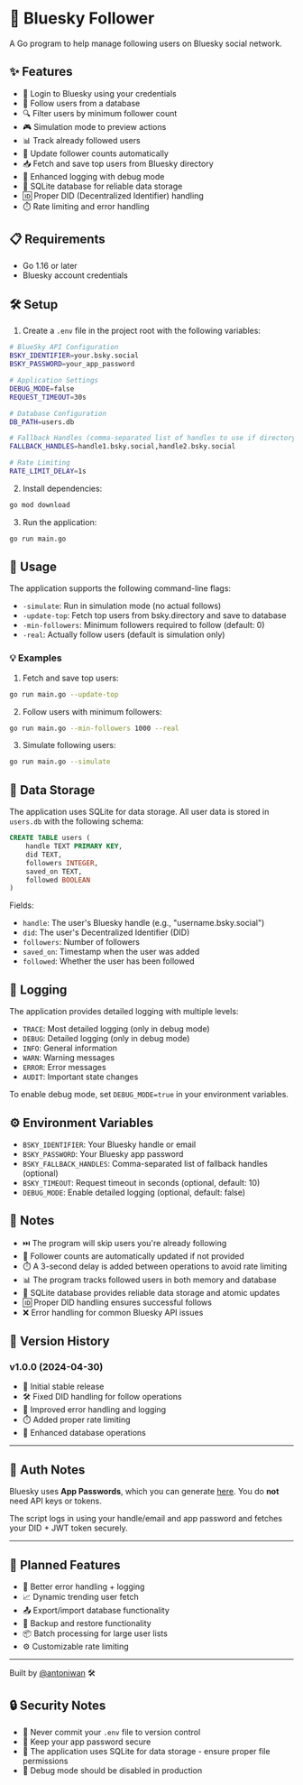 # 🦋 Bluesky Follower

A Go program to help manage following users on Bluesky social network.

## ✨ Features

- 🔐 Login to Bluesky using your credentials
- 👥 Follow users from a database
- 🔍 Filter users by minimum follower count
- 🎮 Simulation mode to preview actions
- 📊 Track already followed users
- 🔄 Update follower counts automatically
- 📥 Fetch and save top users from Bluesky directory
- 📝 Enhanced logging with debug mode
- 💾 SQLite database for reliable data storage
- 🆔 Proper DID (Decentralized Identifier) handling
- ⏱️ Rate limiting and error handling

## 📋 Requirements

- Go 1.16 or later
- Bluesky account credentials

## 🛠️ Setup

1. Create a `.env` file in the project root with the following variables:

```bash
# BlueSky API Configuration
BSKY_IDENTIFIER=your.bsky.social
BSKY_PASSWORD=your_app_password

# Application Settings
DEBUG_MODE=false
REQUEST_TIMEOUT=30s

# Database Configuration
DB_PATH=users.db

# Fallback Handles (comma-separated list of handles to use if directory fetch fails)
FALLBACK_HANDLES=handle1.bsky.social,handle2.bsky.social

# Rate Limiting
RATE_LIMIT_DELAY=1s
```

2. Install dependencies:

```bash
go mod download
```

3. Run the application:

```bash
go run main.go
```

## 🚀 Usage

The application supports the following command-line flags:

- `-simulate`: Run in simulation mode (no actual follows)
- `-update-top`: Fetch top users from bsky.directory and save to database
- `-min-followers`: Minimum followers required to follow (default: 0)
- `-real`: Actually follow users (default is simulation only)

### 💡 Examples

1. Fetch and save top users:

```bash
go run main.go --update-top
```

2. Follow users with minimum followers:

```bash
go run main.go --min-followers 1000 --real
```

3. Simulate following users:

```bash
go run main.go --simulate
```

## 💾 Data Storage

The application uses SQLite for data storage. All user data is stored in `users.db` with the following schema:

```sql
CREATE TABLE users (
    handle TEXT PRIMARY KEY,
    did TEXT,
    followers INTEGER,
    saved_on TEXT,
    followed BOOLEAN
)
```

Fields:

- `handle`: The user's Bluesky handle (e.g., "username.bsky.social")
- `did`: The user's Decentralized Identifier (DID)
- `followers`: Number of followers
- `saved_on`: Timestamp when the user was added
- `followed`: Whether the user has been followed

## 📝 Logging

The application provides detailed logging with multiple levels:

- `TRACE`: Most detailed logging (only in debug mode)
- `DEBUG`: Detailed logging (only in debug mode)
- `INFO`: General information
- `WARN`: Warning messages
- `ERROR`: Error messages
- `AUDIT`: Important state changes

To enable debug mode, set `DEBUG_MODE=true` in your environment variables.

## ⚙️ Environment Variables

- `BSKY_IDENTIFIER`: Your Bluesky handle or email
- `BSKY_PASSWORD`: Your Bluesky app password
- `BSKY_FALLBACK_HANDLES`: Comma-separated list of fallback handles (optional)
- `BSKY_TIMEOUT`: Request timeout in seconds (optional, default: 10)
- `DEBUG_MODE`: Enable detailed logging (optional, default: false)

## 📌 Notes

- ⏭️ The program will skip users you're already following
- 🔄 Follower counts are automatically updated if not provided
- ⏱️ A 3-second delay is added between operations to avoid rate limiting
- 📊 The program tracks followed users in both memory and database
- 💾 SQLite database provides reliable data storage and atomic updates
- 🆔 Proper DID handling ensures successful follows
- ❌ Error handling for common Bluesky API issues

## 📅 Version History

### v1.0.0 (2024-04-30)

- 🎉 Initial stable release
- 🛠️ Fixed DID handling for follow operations
- 🚨 Improved error handling and logging
- ⏱️ Added proper rate limiting
- 💾 Enhanced database operations

---

## 🔐 Auth Notes

Bluesky uses **App Passwords**, which you can generate [here](https://bsky.app/settings/app-passwords). You do **not** need API keys or tokens.

The script logs in using your handle/email and app password and fetches your DID + JWT token securely.

---

## 🚀 Planned Features

- 🚨 Better error handling + logging
- 📈 Dynamic trending user fetch
- 📤 Export/import database functionality
- 💾 Backup and restore functionality
- 📦 Batch processing for large user lists
- ⚙️ Customizable rate limiting

---

Built by [@antoniwan](https://github.com/antoniwan) 🛠️

## 🔒 Security Notes

- 🚫 Never commit your `.env` file to version control
- 🔐 Keep your app password secure
- 💾 The application uses SQLite for data storage - ensure proper file permissions
- 🐛 Debug mode should be disabled in production
